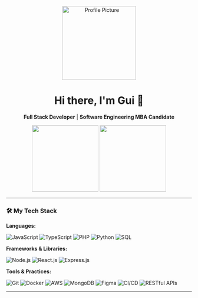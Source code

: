 <div align="center">
  <img src="https://media4.giphy.com/media/v1.Y2lkPTc5MGI3NjExZWY0aXd2cmlhOHJ1ajlxOXdiZDI0ZWd3aXBldncyZWlhdTlkeXd4NCZlcD12MV9pbnRlcm5hbF9naWZfYnlfaWQmY3Q9Zw/3oz8xR1a4l6CzCYYec/giphy.gif" width="200px" alt="Profile Picture"/>
  <h1>Hi there, I'm Gui 👋</h1>
  <p>
    <strong>Full Stack Developer</strong> | <strong>Software Engineering MBA Candidate</strong> 
  </p>
  <img height="180em" src="https://github-readme-stats.vercel.app/api?username=guiteixeira-io&show_icons=true&theme=dracula&include_all_commits=true&count_private=true"/>
  <img height="180em" src="https://github-readme-stats.vercel.app/api/top-langs/?username=guiteixeira-io&layout=compact&langs_count=7&theme=dracula"/>
</div>

---

### 🛠️ My Tech Stack

**Languages:**
<p>
  <img alt="JavaScript" src="https://img.shields.io/badge/JavaScript-F7DF1E?style=for-the-badge&logo=javascript&logoColor=black"/> 
  <img alt="TypeScript" src="https://img.shields.io/badge/TypeScript-3178C6?style=for-the-badge&logo=typescript&logoColor=white"/> 
  <img alt="PHP" src="https://img.shields.io/badge/PHP-777BB4?style=for-the-badge&logo=php&logoColor=white"/> 
  <img alt="Python" src="https://img.shields.io/badge/Python-3776AB?style=for-the-badge&logo=python&logoColor=white"/> 
  <img alt="SQL" src="https://img.shields.io/badge/SQL-4479A1?style=for-the-badge&logo=postgresql&logoColor=white"/> 
</p>

**Frameworks & Libraries:**
<p>
  <img alt="Node.js" src="https://img.shields.io/badge/Node.js-339933?style=for-the-badge&logo=nodedotjs&logoColor=white"/> 
  <img alt="React.js" src="https://img.shields.io/badge/React-61DAFB?style=for-the-badge&logo=react&logoColor=black"/> 
  <img alt="Express.js" src="https://img.shields.io/badge/Express.js-000000?style=for-the-badge&logo=express&logoColor=white"/> 
</p>

**Tools & Practices:**
<p>
  <img alt="Git" src="https://img.shields.io/badge/Git-F05032?style=for-the-badge&logo=git&logoColor=white"/> 
  <img alt="Docker" src="https://img.shields.io/badge/Docker-2496ED?style=for-the-badge&logo=docker&logoColor=white"/> 
  <img alt="AWS" src="https://img.shields.io/badge/AWS-232F3E?style=for-the-badge&logo=amazonaws&logoColor=white"/> 
  <img alt="MongoDB" src="https://img.shields.io/badge/MongoDB-47A248?style=for-the-badge&logo=mongodb&logoColor=white"/> 
  <img alt="Figma" src="https://img.shields.io/badge/Figma-F24E1E?style=for-the-badge&logo=figma&logoColor=white"/> 
  <img alt="CI/CD" src="https://img.shields.io/badge/CI/CD-000000?style=for-the-badge&logo=githubactions&logoColor=white"/> 
  <img alt="RESTful APIs" src="https://img.shields.io/badge/REST-0277BD?style=for-the-badge&logo=swagger&logoColor=white"/>
</p>

---
